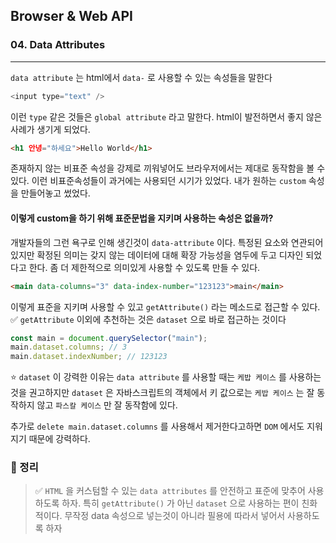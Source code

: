 ## Browser & Web API

### 04. Data Attributes

---

`data attribute` 는 html에서 `data-` 로 사용할 수 있는 속성들을 말한다

```js
<input type="text" />
```

이런 `type` 같은 것들은 `global attribute` 라고 말한다. html이 발전하면서 좋지 않은 사례가 생기게 되었다.

```html
<h1 안녕="하세요">Hello World</h1>
```

존재하지 않는 비표준 속성을 강제로 끼워넣어도 브라우저에서는 제대로 동작함을 볼 수 있다. 이런 비표준속성들이 과거에는 사용되던 시기가 있었다. 내가 원하는 `custom` 속성을 만들어놓고 썼었다.

#### 이렇게 custom을 하기 위해 표준문법을 지키며 사용하는 속성은 없을까?

개발자들의 그런 욕구로 인해 생긴것이 `data-attribute` 이다. 특정된 요소와 연관되어 있지만 확정된 의미는 갖지 않는 데이터에 대해 확장 가능성을 염두에 두고 디자인 되었다고 한다.
좀 더 제한적으로 의미있게 사용할 수 있도록 만들 수 있다.

```html
<main data-columns="3" data-index-number="123123">main</main>
```

이렇게 표준을 지키며 사용할 수 있고 `getAttribute()` 라는 메소드로 접근할 수 있다.
✅ `getAttribute` 이외에 추천하는 것은 `dataset` 으로 바로 접근하는 것이다

```js
const main = document.querySelector("main");
main.dataset.columns; // 3
main.dataset.indexNumber; // 123123
```

⭐️ `dataset` 이 강력한 이유는 `data attribute` 를 사용할 때는 `케밥 케이스` 를 사용하는것을 권고하지만 `dataset` 은 자바스크립트의 객체에서 키 값으로는 `케밥 케이스` 는 잘 동작하지 않고 `파스칼 케이스` 만 잘 동작함에 있다.

추가로 `delete main.dataset.columns` 를 사용해서 제거한다고하면 `DOM` 에서도 지워지기 때문에 강력하다.

### 📌 정리

> ✅ `HTML` 을 커스텀할 수 있는 `data attributes` 를 안전하고 표준에 맞추어 사용하도록 하자. 특히 `getAttribute()` 가 아닌 `dataset` 으로 사용하는 편이 친화적이다. 무작정 data 속성으로 넣는것이 아니라 필용에 따라서 넣어서 사용하도록 하자
